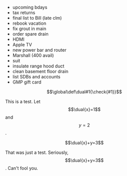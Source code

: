 - upcoming bdays
- tax returns
- final list to Bill (late clm)
- rebook vacation
- fix grout in main
- order spare drain
- HDMI
- Apple TV
- new power bar and router
- Marshall (400 avail)
- suit
- insulate range hood duct
- clean basement floor drain
- list SDBs and accounts
- GMP gift card

<script type="text/javascript" async
  src="https://cdnjs.cloudflare.com/ajax/libs/mathjax/2.7.5/MathJax.js?config=TeX-MML-AM_CHTML">
</script>

$$\global\def\dual#1{\check{#1}}$$

This is a test. Let $$\dual{x}=1$$
and $$y=2$$.

$$\dual{x}+y=3$$

That was just a test.
Seriously, $$\dual{x}+y=3$$.
Can't fool you.
